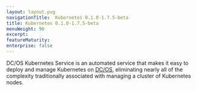 ```yaml
---
layout: layout.pug
navigationTitle:  Kubernetes 0.1.0-1.7.5-beta
title: Kubernetes 0.1.0-1.7.5-beta
menuWeight: 90
excerpt:
featureMaturity:
enterprise: false
---
```


DC/OS Kubernetes Service is an automated service that makes it easy to deploy and manage Kubernetes on [DC/OS](https://mesosphere.com/product/), eliminating nearly all of the complexity traditionally associated with managing a cluster of Kubernetes nodes.

